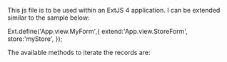 This js file is to be used within an ExtJS 4 application.  I can be extended similar to the sample below:

Ext.define('App.view.MyForm',{
  extend:'App.view.StoreForm',
  store:'myStore',
});

The available methods to iterate the records are:

